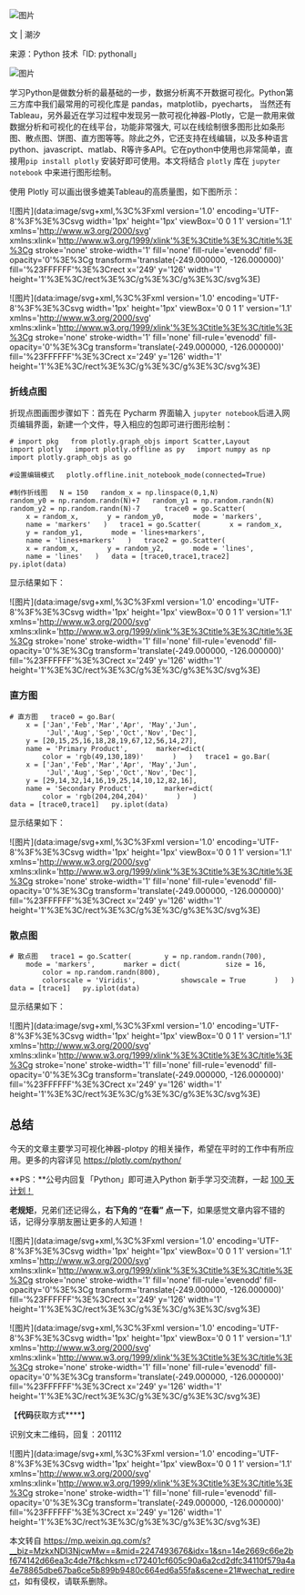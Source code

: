 ![图片](https://mmbiz.qpic.cn/mmbiz_jpg/SAy0yVjKWywF1B2sqROJSwGqkBTnf3iaCY0NicU3iaflojDougbyrWHezpZkPo7ViaglL4pQgXEANKZGRsts1PA2TQ/640?wx_fmt=jpeg&wxfrom=5&wx_lazy=1&wx_co=1)

文 | 潮汐  

来源：Python 技术「ID: pythonall」

![图片](https://mmbiz.qpic.cn/mmbiz_jpg/t8ibUxVnMTLPLUyAAdaDETpj5xxGvtM5pcns01OplkMfZrYaMeHJUFDOGIAjbOpGab87wO7uZhjEwv0WnhPbq1A/640?wx_fmt=jpeg&wxfrom=5&wx_lazy=1&wx_co=1 "金属质感分割线")

  

学习Python是做数分析的最基础的一步，数据分析离不开数据可视化。Python第三方库中我们最常用的可视化库是 pandas，matplotlib，pyecharts， 当然还有 Tableau，另外最近在学习过程中发现另一款可视化神器-Plotly，它是一款用来做数据分析和可视化的在线平台，功能非常强大, 可以在线绘制很多图形比如条形图、散点图、饼图、直方图等等。除此之外，它还支持在线编辑，以及多种语言 python、javascript、matlab、R等许多API。它在python中使用也非常简单，直接用`pip install plotly` 安装好即可使用。本文将结合 `plotly` 库在 `jupyter notebook` 中来进行图形绘制。

使用 Plotly 可以画出很多媲美Tableau的高质量图，如下图所示：

![图片](data:image/svg+xml,%3C%3Fxml version='1.0' encoding='UTF-8'%3F%3E%3Csvg width='1px' height='1px' viewBox='0 0 1 1' version='1.1' xmlns='http://www.w3.org/2000/svg' xmlns:xlink='http://www.w3.org/1999/xlink'%3E%3Ctitle%3E%3C/title%3E%3Cg stroke='none' stroke-width='1' fill='none' fill-rule='evenodd' fill-opacity='0'%3E%3Cg transform='translate(-249.000000, -126.000000)' fill='%23FFFFFF'%3E%3Crect x='249' y='126' width='1' height='1'%3E%3C/rect%3E%3C/g%3E%3C/g%3E%3C/svg%3E)

![图片](data:image/svg+xml,%3C%3Fxml version='1.0' encoding='UTF-8'%3F%3E%3Csvg width='1px' height='1px' viewBox='0 0 1 1' version='1.1' xmlns='http://www.w3.org/2000/svg' xmlns:xlink='http://www.w3.org/1999/xlink'%3E%3Ctitle%3E%3C/title%3E%3Cg stroke='none' stroke-width='1' fill='none' fill-rule='evenodd' fill-opacity='0'%3E%3Cg transform='translate(-249.000000, -126.000000)' fill='%23FFFFFF'%3E%3Crect x='249' y='126' width='1' height='1'%3E%3C/rect%3E%3C/g%3E%3C/g%3E%3C/svg%3E)

### 折线点图

折现点图画图步骤如下：首先在 Pycharm 界面输入 `jupyter notebook`后进入网页编辑界面，新建一个文件，导入相应的包即可进行图形绘制：

`# import pkg   from plotly.graph_objs import Scatter,Layout   import plotly   import plotly.offline as py   import numpy as np   import plotly.graph_objs as go      `

`#设置编辑模式   plotly.offline.init_notebook_mode(connected=True)      `

`#制作折线图   N = 150   random_x = np.linspace(0,1,N)   random_y0 = np.random.randn(N)+7   random_y1 = np.random.randn(N)   random_y2 = np.random.randn(N)-7      trace0 = go.Scatter(       x = random_x,       y = random_y0,       mode = 'markers',       name = 'markers'   )   trace1 = go.Scatter(       x = random_x,       y = random_y1,       mode = 'lines+markers',       name = 'lines+markers'   )   trace2 = go.Scatter(       x = random_x,       y = random_y2,       mode = 'lines',       name = 'lines'   )   data = [trace0,trace1,trace2]   py.iplot(data)   `

显示结果如下：

![图片](data:image/svg+xml,%3C%3Fxml version='1.0' encoding='UTF-8'%3F%3E%3Csvg width='1px' height='1px' viewBox='0 0 1 1' version='1.1' xmlns='http://www.w3.org/2000/svg' xmlns:xlink='http://www.w3.org/1999/xlink'%3E%3Ctitle%3E%3C/title%3E%3Cg stroke='none' stroke-width='1' fill='none' fill-rule='evenodd' fill-opacity='0'%3E%3Cg transform='translate(-249.000000, -126.000000)' fill='%23FFFFFF'%3E%3Crect x='249' y='126' width='1' height='1'%3E%3C/rect%3E%3C/g%3E%3C/g%3E%3C/svg%3E)

### 直方图

`# 直方图   trace0 = go.Bar(       x = ['Jan','Feb','Mar','Apr', 'May','Jun',            'Jul','Aug','Sep','Oct','Nov','Dec'],       y = [20,15,25,16,18,28,19,67,12,56,14,27],       name = 'Primary Product',       marker=dict(           color = 'rgb(49,130,189)'       )   )   trace1 = go.Bar(       x = ['Jan','Feb','Mar','Apr', 'May','Jun',            'Jul','Aug','Sep','Oct','Nov','Dec'],       y = [29,14,32,14,16,19,25,14,10,12,82,16],       name = 'Secondary Product',       marker=dict(           color = 'rgb(204,204,204)'       )   )   data = [trace0,trace1]   py.iplot(data)   `

显示结果如下：

![图片](data:image/svg+xml,%3C%3Fxml version='1.0' encoding='UTF-8'%3F%3E%3Csvg width='1px' height='1px' viewBox='0 0 1 1' version='1.1' xmlns='http://www.w3.org/2000/svg' xmlns:xlink='http://www.w3.org/1999/xlink'%3E%3Ctitle%3E%3C/title%3E%3Cg stroke='none' stroke-width='1' fill='none' fill-rule='evenodd' fill-opacity='0'%3E%3Cg transform='translate(-249.000000, -126.000000)' fill='%23FFFFFF'%3E%3Crect x='249' y='126' width='1' height='1'%3E%3C/rect%3E%3C/g%3E%3C/g%3E%3C/svg%3E)

### 散点图

`# 散点图   trace1 = go.Scatter(        y = np.random.randn(700),       mode = 'markers',       marker = dict(           size = 16,           color = np.random.randn(800),           colorscale = 'Viridis',           showscale = True       )   )   data = [trace1]   py.iplot(data)   `

显示结果如下：

![图片](data:image/svg+xml,%3C%3Fxml version='1.0' encoding='UTF-8'%3F%3E%3Csvg width='1px' height='1px' viewBox='0 0 1 1' version='1.1' xmlns='http://www.w3.org/2000/svg' xmlns:xlink='http://www.w3.org/1999/xlink'%3E%3Ctitle%3E%3C/title%3E%3Cg stroke='none' stroke-width='1' fill='none' fill-rule='evenodd' fill-opacity='0'%3E%3Cg transform='translate(-249.000000, -126.000000)' fill='%23FFFFFF'%3E%3Crect x='249' y='126' width='1' height='1'%3E%3C/rect%3E%3C/g%3E%3C/g%3E%3C/svg%3E)

总结
--

今天的文章主要学习可视化神器-plotpy 的相关操作，希望在平时的工作中有所应用。更多的内容详见 https://plotly.com/python/

**PS：**公号内回复「Python」即可进入Python 新手学习交流群，一起 [100 天计划！](http://mp.weixin.qq.com/s?__biz=MzU1NDk2MzQyNg==&mid=2247486409&idx=1&sn=bee54e90931441489977f68df8339d5f&chksm=fbdad344ccad5a52dd503a3b4eb3c67bd79e3a50634acac8a28b42ebfb476833475182b62806&scene=21#wechat_redirect)

  

**老规矩**，兄弟们还记得么，**右下角的 “在看” 点一下**，如果感觉文章内容不错的话，记得分享朋友圈让更多的人知道！

![图片](data:image/svg+xml,%3C%3Fxml version='1.0' encoding='UTF-8'%3F%3E%3Csvg width='1px' height='1px' viewBox='0 0 1 1' version='1.1' xmlns='http://www.w3.org/2000/svg' xmlns:xlink='http://www.w3.org/1999/xlink'%3E%3Ctitle%3E%3C/title%3E%3Cg stroke='none' stroke-width='1' fill='none' fill-rule='evenodd' fill-opacity='0'%3E%3Cg transform='translate(-249.000000, -126.000000)' fill='%23FFFFFF'%3E%3Crect x='249' y='126' width='1' height='1'%3E%3C/rect%3E%3C/g%3E%3C/g%3E%3C/svg%3E)

![图片](data:image/svg+xml,%3C%3Fxml version='1.0' encoding='UTF-8'%3F%3E%3Csvg width='1px' height='1px' viewBox='0 0 1 1' version='1.1' xmlns='http://www.w3.org/2000/svg' xmlns:xlink='http://www.w3.org/1999/xlink'%3E%3Ctitle%3E%3C/title%3E%3Cg stroke='none' stroke-width='1' fill='none' fill-rule='evenodd' fill-opacity='0'%3E%3Cg transform='translate(-249.000000, -126.000000)' fill='%23FFFFFF'%3E%3Crect x='249' y='126' width='1' height='1'%3E%3C/rect%3E%3C/g%3E%3C/g%3E%3C/svg%3E)

【**代码**获取方式****】

识别文末二维码，回复：201112

  

![图片](data:image/svg+xml,%3C%3Fxml version='1.0' encoding='UTF-8'%3F%3E%3Csvg width='1px' height='1px' viewBox='0 0 1 1' version='1.1' xmlns='http://www.w3.org/2000/svg' xmlns:xlink='http://www.w3.org/1999/xlink'%3E%3Ctitle%3E%3C/title%3E%3Cg stroke='none' stroke-width='1' fill='none' fill-rule='evenodd' fill-opacity='0'%3E%3Cg transform='translate(-249.000000, -126.000000)' fill='%23FFFFFF'%3E%3Crect x='249' y='126' width='1' height='1'%3E%3C/rect%3E%3C/g%3E%3C/g%3E%3C/svg%3E)

本文转自 <https://mp.weixin.qq.com/s?__biz=MzkxNDI3NjcwMw==&mid=2247493676&idx=1&sn=14e2669c66e2bf674142d66ea3c4de7f&chksm=c172401cf605c90a6a2cd2dfc34110f579a4a4e78865dbe67ba6ce5b899b9480c664ed6a55fa&scene=21#wechat_redirect>，如有侵权，请联系删除。